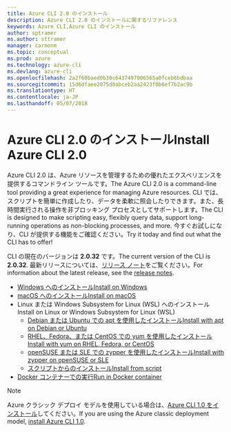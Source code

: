 ```yaml
---
title: Azure CLI 2.0 のインストール
description: Azure CLI 2.0 のインストールに関するリファレンス
keywords: Azure CLI,Azure CLI のインストール
author: sptramer
ms.author: sttramer
manager: carmonm
ms.topic: conceptual
ms.prod: azure
ms.technology: azure-cli
ms.devlang: azure-cli
ms.openlocfilehash: 2a2f60baed0b30c6437497006565a0fceb6bdbaa
ms.sourcegitcommit: 15d6dfaee2075d0abceb2aa2423f0b6ef7b2ac9b
ms.translationtype: HT
ms.contentlocale: ja-JP
ms.lasthandoff: 05/07/2018
---
```

# <a name="install-azure-cli-20"></a><span data-ttu-id="d9c8a-104">Azure CLI 2.0 のインストール</span><span class="sxs-lookup"><span data-stu-id="d9c8a-104">Install Azure CLI 2.0</span></span>

<span data-ttu-id="d9c8a-105">Azure CLI 2.0 は、Azure リソースを管理するための優れたエクスペリエンスを提供するコマンドライン ツールです。</span><span class="sxs-lookup"><span data-stu-id="d9c8a-105">The Azure CLI 2.0 is a command-line tool providing a great experience for managing Azure resources.</span></span> <span data-ttu-id="d9c8a-106">CLI では、スクリプトを簡単に作成したり、データを柔軟に照会したりできます。また、長時間実行される操作を非ブロッキング プロセスとしてサポートします。</span><span class="sxs-lookup"><span data-stu-id="d9c8a-106">The CLI is designed to make scripting easy, flexibly query data, support long-running operations as non-blocking processes, and more.</span></span> <span data-ttu-id="d9c8a-107">今すぐお試しになり、CLI が提供する機能をご確認ください。</span><span class="sxs-lookup"><span data-stu-id="d9c8a-107">Try it today and find out what the CLI has to offer!</span></span>

<span data-ttu-id="d9c8a-108">CLI の現在のバージョンは __2.0.32__ です。</span><span class="sxs-lookup"><span data-stu-id="d9c8a-108">The current version of the CLI is __2.0.32__.</span></span> <span data-ttu-id="d9c8a-109">最新リリースについては、[リリース ノート](release-notes-azure-cli.md)をご覧ください。</span><span class="sxs-lookup"><span data-stu-id="d9c8a-109">For information about the latest release, see the [release notes](release-notes-azure-cli.md).</span></span>

* [<span data-ttu-id="d9c8a-110">Windows へのインストール</span><span class="sxs-lookup"><span data-stu-id="d9c8a-110">Install on Windows</span></span>](install-azure-cli-windows.md)
* [<span data-ttu-id="d9c8a-111">macOS へのインストール</span><span class="sxs-lookup"><span data-stu-id="d9c8a-111">Install on macOS</span></span>](install-azure-cli-macos.md)
* <span data-ttu-id="d9c8a-112">Linux または Windows Subsystem for Linux (WSL) へのインストール</span><span class="sxs-lookup"><span data-stu-id="d9c8a-112">Install on Linux or Windows Subsystem for Linux (WSL)</span></span>
  * [<span data-ttu-id="d9c8a-113">Debian または Ubuntu での apt を使用したインストール</span><span class="sxs-lookup"><span data-stu-id="d9c8a-113">Install with apt on Debian or Ubuntu</span></span>](install-azure-cli-apt.md)
  * [<span data-ttu-id="d9c8a-114">RHEL、Fedora、または CentOS での yum を使用したインストール</span><span class="sxs-lookup"><span data-stu-id="d9c8a-114">Install with yum on RHEL, Fedora, or CentOS </span></span>](install-azure-cli-yum.md)
  * [<span data-ttu-id="d9c8a-115">openSUSE または SLE での zypper を使用したインストール</span><span class="sxs-lookup"><span data-stu-id="d9c8a-115">Install with zypper on openSUSE or SLE </span></span>](install-azure-cli-zypper.md)
  * [<span data-ttu-id="d9c8a-116">スクリプトからのインストール</span><span class="sxs-lookup"><span data-stu-id="d9c8a-116">Install from script</span></span>](install-azure-cli-linux.md)
* [<span data-ttu-id="d9c8a-117">Docker コンテナーでの実行</span><span class="sxs-lookup"><span data-stu-id="d9c8a-117">Run in Docker container</span></span>](run-azure-cli-docker.md)

> [!NOTE]
> <span data-ttu-id="d9c8a-118">Azure クラシック デプロイ モデルを使用している場合は、[Azure CLI 1.0 をインストール](install-cli-version-1.0.md)してください。</span><span class="sxs-lookup"><span data-stu-id="d9c8a-118">If you are using the Azure classic deployment model, [install Azure CLI 1.0](install-cli-version-1.0.md).</span></span>

